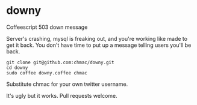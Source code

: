 downy
=====

Coffeescript 503 down message

Server's crashing, mysql is freaking out, and you're working like made to get it back. You don't have time to put up a message telling users you'll be back.

```
git clone git@github.com:chmac/downy.git
cd downy
sudo coffee downy.coffee chmac
```

Substitute chmac for your own twitter username.

It's ugly but it works. Pull requests welcome.
